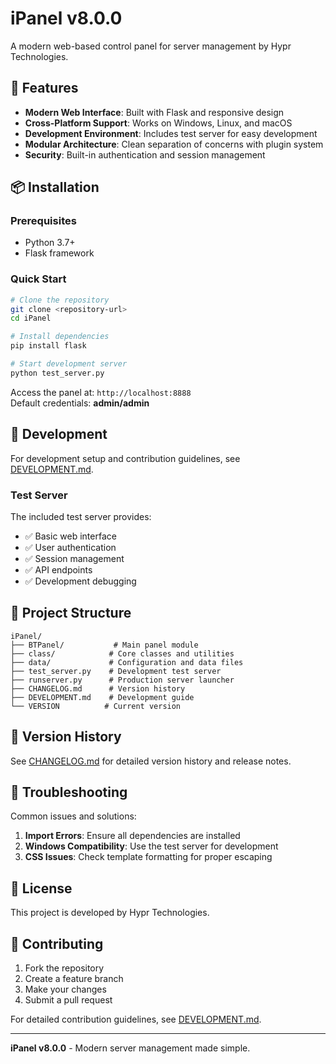 # iPanel v8.0.0

A modern web-based control panel for server management by Hypr Technologies.

## 🚀 Features

- **Modern Web Interface**: Built with Flask and responsive design
- **Cross-Platform Support**: Works on Windows, Linux, and macOS
- **Development Environment**: Includes test server for easy development
- **Modular Architecture**: Clean separation of concerns with plugin system
- **Security**: Built-in authentication and session management

## 📦 Installation

### Prerequisites
- Python 3.7+
- Flask framework

### Quick Start
```bash
# Clone the repository
git clone <repository-url>
cd iPanel

# Install dependencies
pip install flask

# Start development server
python test_server.py
```

Access the panel at: `http://localhost:8888`  
Default credentials: **admin/admin**

## 🔧 Development

For development setup and contribution guidelines, see [DEVELOPMENT.md](DEVELOPMENT.md).

### Test Server
The included test server provides:
- ✅ Basic web interface
- ✅ User authentication
- ✅ Session management
- ✅ API endpoints
- ✅ Development debugging

## 📁 Project Structure

```
iPanel/
├── BTPanel/           # Main panel module
├── class/            # Core classes and utilities
├── data/             # Configuration and data files
├── test_server.py    # Development test server
├── runserver.py      # Production server launcher
├── CHANGELOG.md      # Version history
├── DEVELOPMENT.md    # Development guide
└── VERSION          # Current version
```

## 🔄 Version History

See [CHANGELOG.md](CHANGELOG.md) for detailed version history and release notes.

## 🐛 Troubleshooting

Common issues and solutions:

1. **Import Errors**: Ensure all dependencies are installed
2. **Windows Compatibility**: Use the test server for development
3. **CSS Issues**: Check template formatting for proper escaping

## 📜 License

This project is developed by Hypr Technologies.

## 🤝 Contributing

1. Fork the repository
2. Create a feature branch
3. Make your changes
4. Submit a pull request

For detailed contribution guidelines, see [DEVELOPMENT.md](DEVELOPMENT.md).

---

**iPanel v8.0.0** - Modern server management made simple.
